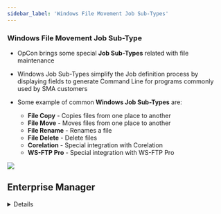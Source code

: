 ```yaml
---
sidebar_label: 'Windows File Movement Job Sub-Types'
---
```


### Windows File Movement Job Sub-Type

* OpCon brings some special **Job Sub-Types** related with file maintenance
* Windows Job Sub-Types simplify the Job definition process by displaying fields to generate Command Line for programs commonly used by SMA customers

* Some example of common **Windows Job Sub-Types** are:
	* **File Copy** -  Copies files from one place to another
	* **File Move** - Moves files from one place to another
	* **File Rename** - Renames a file
	* **File Delete** - Delete files
	* **Corelation** - Special integration with Corelation
  * **WS-FTP Pro** - Special integration with WS-FTP Pro

![](../static/imgbasic/Job_Subtypes_SM.png)

## Enterprise Manager

<details>

![](../static/imgbasic/436.png)

</details>

